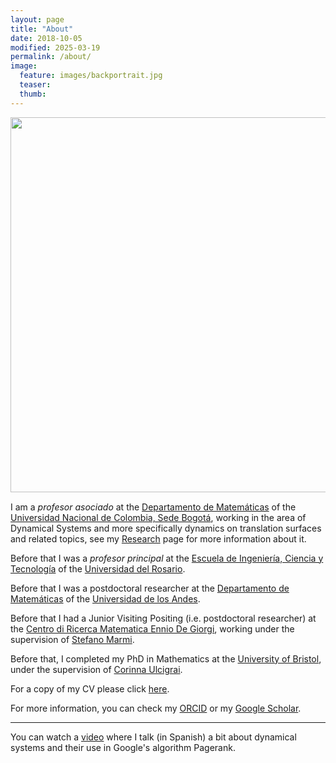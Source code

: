 ```yaml
---
layout: page
title: "About"
date: 2018-10-05
modified: 2025-03-19
permalink: /about/
image:
  feature: images/backportrait.jpg
  teaser:
  thumb:
---
```

<img style="float: left; height:600px; margin-right:30px; margin-bottom:15px;" src="../images/backportrait.jpg">

I am a _profesor asociado_ at the [Departamento de Matemáticas](https://sites.google.com/unal.edu.co/matematicas-unal) of the [Universidad Nacional de Colombia, Sede Bogotá](https://unal.edu.co/), working in the area of Dynamical Systems and more specifically dynamics on translation surfaces and related topics, see my [Research](/research/) page for more information about it.

Before that I was a _profesor principal_ at the [Escuela de Ingeniería, Ciencia y Tecnología](https://urosario.edu.co/escuela-de-ingenieria-ciencia-y-tecnologia) of the [Universidad del Rosario](https://www.urosario.edu.co/).

Before that I was a postdoctoral researcher at the [Departamento de Matemáticas](https://matematicas.uniandes.edu.co/) of the [Universidad de los Andes](https://uniandes.edu.co/).

Before that I had a Junior Visiting Positing (i.e. postdoctoral researcher) at the [Centro di Ricerca Matematica Ennio De Giorgi](http://crm.sns.it/), working under the supervision of [Stefano Marmi](http://homepage.sns.it/marmi/).

Before that, I completed my PhD in Mathematics at the [University of Bristol](http://www.bristol.ac.uk/maths/), under the supervision of [Corinna Ulcigrai](http://user.math.uzh.ch/ulcigrai/).

For a copy of my CV please click [here](/files/cv.pdf).

For more information, you can check my [ORCID](http://orcid.org/0000-0003-3531-6323) or my [Google Scholar](https://scholar.google.com/citations?user=_0hdDg4AAAAJ).

***

You can watch a [video](https://www.youtube.com/watch?v=50-W7g0DjSA) where I talk (in Spanish) a bit about dynamical systems and their use in Google's algorithm Pagerank.
